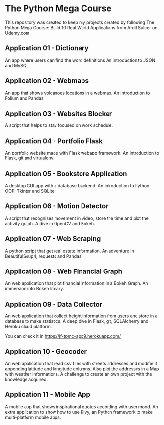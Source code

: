 # The Python Mega Course
This repository was created to keep my projects created by following The Python Mega Course: Build 10 Real World Applications from Ardit Sulcer on Udemy.com

## Application 01 - Dictionary
An app where users can find the word definitions
An introduction to JSON and MySQL

## Application 02 - Webmaps
An app that shows volcanoes locations in a webmap.
An introduction to Folium and Pandas

## Application 03 - Websites Blocker
A script that helps to stay focused on work schedule.

## Application 04 - Portfolio Flask
An portfolio website made with Flask webapp framework.
An introduction to Flask, git and virtualenv.

## Application 05 - Bookstore Application
A desktop GUI app with a database backend.
An introduction to Python OOP, Tkinter and SQLite.

## Application 06 - Motion Detector
A script that recognises movement in video, store the time and plot the activity graph.
A dive in OpenCV and Bokeh.

## Application 07 - Web Scraping
A python script that get real estate information.
An adventure in BeautifulSoup4, requests and Pandas.

## Application 08 - Web Financial Graph
An web application that plot financial information in a Bokeh Graph.
An immersion into Bokeh library.

## Application 09 - Data Collector
An web application that collect height information from users and store in a database to make statistics.
A deep dive in Flask, git, SQLAlchemy and Heroku cloud platform.

You can check it in https://jf-tpmc-app9.herokuapp.com/

## Application 10 - Geocoder
An web application that read csv files with streets addresses and modifie it appending latitude and longitude columns. Also plot the addresses in a Map with weather informations.
A challenge to create an own project with the knowledge acquired.

## Application 11 - Mobile App
A mobile app that shows inspirational quotes according with user mood.
An extra application to show how to use Kivy, an Python framework to make multi-platform mobile apps.
